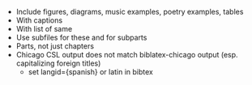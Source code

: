 - Include figures, diagrams, music examples, poetry examples, tables
- With captions
- With list of same
- Use subfiles for these and for subparts
- Parts, not just chapters
- Chicago CSL output does not match biblatex-chicago output (esp. capitalizing
  foreign titles)
  + set langid={spanish} or latin in bibtex
